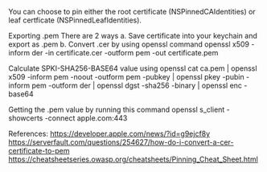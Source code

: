 You can choose to pin either the root certificate (NSPinnedCAIdentities) or leaf certficate (NSPinnedLeafIdentities). 

Exporting .pem 
There are 2 ways
a. Save certificate into your keychain and export as .pem
b. Convert .cer by using openssl command 
openssl x509 -inform der -in certificate.cer -outform pem -out certificate.pem


Calculate SPKI-SHA256-BASE64 value using openssl
cat ca.pem | openssl x509 -inform pem -noout -outform pem -pubkey | openssl pkey -pubin -inform pem -outform der | openssl dgst -sha256 -binary | openssl enc -base64

Getting the .pem value by running this command
openssl s_client -showcerts -connect apple.com:443

References:
https://developer.apple.com/news/?id=g9ejcf8y
https://serverfault.com/questions/254627/how-do-i-convert-a-cer-certificate-to-pem
https://cheatsheetseries.owasp.org/cheatsheets/Pinning_Cheat_Sheet.html
